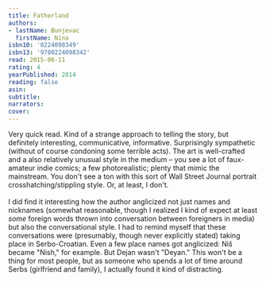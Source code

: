 ```yaml
---
title: Fatherland
authors:
- lastName: Bunjevac
  firstName: Nina
isbn10: '0224098349'
isbn13: '9780224098342'
read: 2015-06-11
rating: 4
yearPublished: 2014
reading: false
asin:
subtitle:
narrators:
cover:
---
```

Very quick read. Kind of a strange approach to telling the story, but definitely interesting, communicative, informative. Surprisingly sympathetic (without of course condoning some terrible acts). The art is well-crafted and a also relatively unusual style in the medium – you see a lot of faux-amateur indie comics; a few photorealistic; plenty that mimic the mainstream. You don't see a ton with this sort of Wall Street Journal portrait crosshatching/stippling style. Or, at least, I don't.<br/><br/>I did find it interesting how the author anglicized not just names and nicknames (somewhat reasonable, though I realized I kind of expect at least <em>some</em> foreign words thrown into conversation between foreigners in media) but also the conversational style. I had to remind myself that these conversations were (presumably, though never explicitly stated) taking place in Serbo-Croatian. Even a few place names got anglicized: Niš became "Nish," for example. But Dejan wasn't "Deyan." This won't be a thing for most people, but as someone who spends a lot of time around Serbs (girlfriend and family), I actually found it kind of distracting.